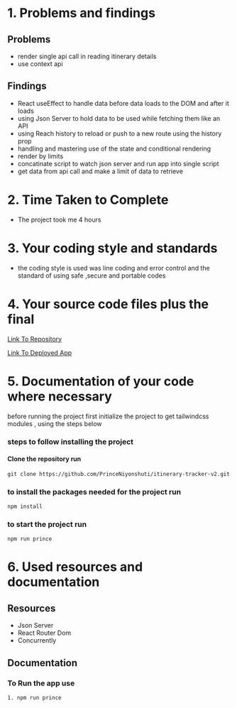 <!-- @format -->

# 1. Problems and findings

## Problems

- render single api call in reading itinerary details
- use context api 

## Findings

- React useEffect to handle data before data loads to the DOM and after it loads
- using Json Server to hold data to be used while fetching them like an API
- using Reach history to reload or push to a new route using the history prop
- handling and mastering use of the state and conditional rendering
- render by limits
- concatinate script to watch json server and run app into single script
- get data from api call and make a limit of data to retrieve

# 2. Time Taken to Complete

- The project took me 4 hours

# 3. Your coding style and standards

- the coding style is used was line coding and error control and
  the standard of using safe ,secure and portable codes

# 4. Your source code files plus the final

[Link To Repository](https://github.com/PrinceNiyonshuti/itinerary-tracker-v2.git)

[Link To Deployed App](https://itinerary-v3.netlify.app/)

# 5. Documentation of your code where necessary

before running the project first initialize the project to get tailwindcss modules , using the steps below


### steps to follow installing the project
#### Clone the repository run
    git clone https://github.com/PrinceNiyonshuti/itinerary-tracker-v2.git
    
### to install the packages needed for the project run
    npm install 
    
### to start the project run
    npm run prince

# 6. Used resources and documentation

## Resources

- Json Server
- React Router Dom
- Concurrently

## Documentation

### To Run the app use

    1. npm run prince
